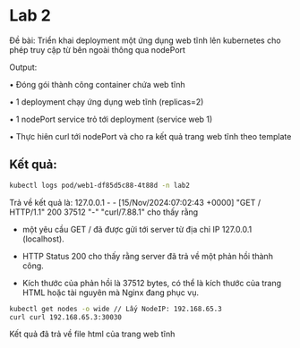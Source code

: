 # Lab 2
Đề bài: Triển khai deployment một ứng dụng web tĩnh lên kubernetes cho phép truy cập từ bên ngoài thông qua nodePort

Output:

• Đóng gói thành công container chứa web tĩnh

• 1 deployment chạy ứng dụng web tĩnh (replicas=2)

• 1 nodePort service trỏ tới deployment (service web 1)

• Thực hiên curl tới nodePort và cho ra kết quả trang web tĩnh theo template

## Kết quả:
```bash
kubectl logs pod/web1-df85d5c88-4t88d -n lab2
```
Trả về kết quả là: 127.0.0.1 - - [15/Nov/2024:07:02:43 +0000] "GET / HTTP/1.1" 200 37512 "-" "curl/7.88.1" cho thấy rằng 

- một yêu cầu GET / đã được gửi tới server từ địa chỉ IP 127.0.0.1 (localhost).

- HTTP Status 200 cho thấy rằng server đã trả về một phản hồi thành công.

- Kích thước của phản hồi là 37512 bytes, có thể là kích thước của trang HTML hoặc tài nguyên mà Nginx đang phục vụ.

```bash
kubectl get nodes -o wide // Lấy NodeIP: 192.168.65.3
curl curl 192.168.65.3:30030
```
Kết quả đã trả về file html của trang web tĩnh
